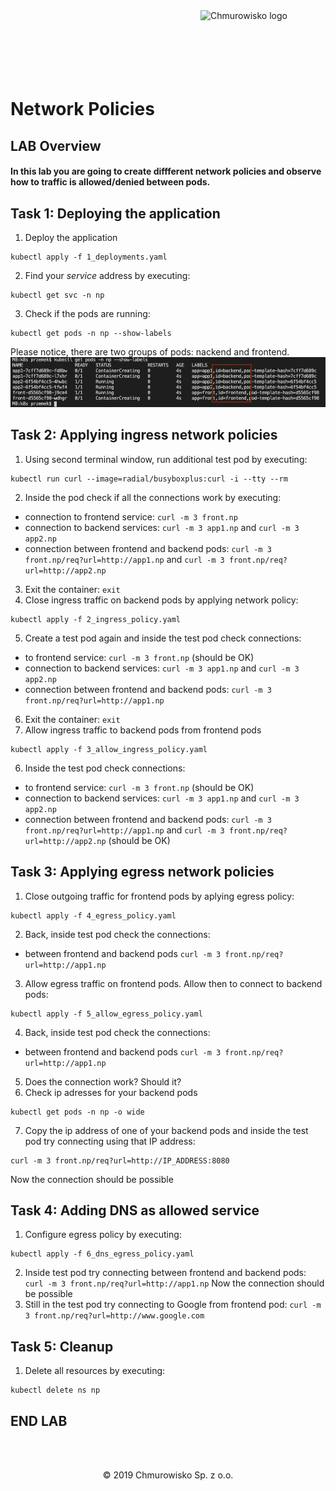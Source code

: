 <img src="../img/logo.png" alt="Chmurowisko logo" width="200" align="right">
<br><br>
<br><br>
<br><br>

# Network Policies

## LAB Overview

#### In this lab you are going to create diffferent network policies and observe how to traffic is allowed/denied between pods.

## Task 1: Deploying the application

1. Deploy the application
```
kubectl apply -f 1_deployments.yaml
```
2. Find your *service*  address by executing:
```
kubectl get svc -n np
```
3. Check if the pods are running:
```
kubectl get pods -n np --show-labels
```
Please notice, there are two groups of pods: nackend and frontend.
![pods](img/pods.png)

## Task 2: Applying ingress network policies

1. Using second terminal window, run additional test pod by executing:
```
kubectl run curl --image=radial/busyboxplus:curl -i --tty --rm
```
2. Inside the pod check if all the connections work by executing:
* connection to frontend service: ``curl -m 3 front.np``
* connection to backend services: ``curl -m 3 app1.np`` and ``curl -m 3 app2.np``
* connection between frontend and backend pods: ``curl -m 3 front.np/req?url=http://app1.np`` and ``curl -m 3 front.np/req?url=http://app2.np``
3. Exit the container: ``exit``
4.  Close ingress traffic on backend pods by applying network policy:
```
kubectl apply -f 2_ingress_policy.yaml
```
5. Create a test pod again and inside the test pod check connections:
* to frontend service: ``curl -m 3 front.np`` (should be OK)
* connection to backend services: ``curl -m 3 app1.np`` and ``curl -m 3 app2.np``
* connection between frontend and backend pods: ``curl -m 3 front.np/req?url=http://app1.np``
6. Exit the container: ``exit``
7. Allow ingress traffic to backend pods from frontend pods
```
kubectl apply -f 3_allow_ingress_policy.yaml
```
6. Inside the test pod check connections:
* to frontend service: ``curl -m 3 front.np`` (should be OK)
* connection to backend services: ``curl -m 3 app1.np`` and ``curl -m 3 app2.np``
* connection between frontend and backend pods: ``curl -m 3 front.np/req?url=http://app1.np`` and ``curl -m 3 front.np/req?url=http://app2.np`` (should be OK)

## Task 3: Applying egress network policies

1. Close outgoing traffic for frontend pods by aplying egress policy:
```
kubectl apply -f 4_egress_policy.yaml
```
2. Back, inside test pod check the connections:
* between frontend and backend pods ``curl -m 3 front.np/req?url=http://app1.np``

3. Allow egress traffic on frontend pods. Allow then to connect to backend pods:
```
kubectl apply -f 5_allow_egress_policy.yaml
```
4. Back, inside test pod check the connections:
* between frontend and backend pods ``curl -m 3 front.np/req?url=http://app1.np``
5. Does the connection work? Should it?
6. Check ip adresses for your backend pods
```
kubectl get pods -n np -o wide
```
7. Copy the ip address of one of your backend pods and inside the test pod try connecting using that IP address:  
```
curl -m 3 front.np/req?url=http://IP_ADDRESS:8080
```
Now the connection should be possible

## Task 4: Adding DNS as allowed service

1. Configure egress policy by executing:
```
kubectl apply -f 6_dns_egress_policy.yaml
``` 
2. Inside test pod try connecting between frontend and backend pods: ``curl -m 3 front.np/req?url=http://app1.np`` Now the connection should be possible
3. Still in the test pod try connecting to Google from frontend pod: ``curl -m 3 front.np/req?url=http://www.google.com``

## Task 5: Cleanup
1. Delete all resources by executing:
```
kubectl delete ns np
```
## END LAB

<br><br>

<center><p>&copy; 2019 Chmurowisko Sp. z o.o.<p></center>
